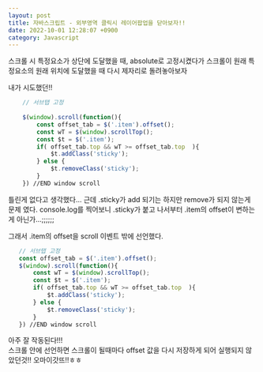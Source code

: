 ```yaml
---
layout: post
title: 자바스크립트 - 외부영역 클릭시 레이어팝업을 닫아보자!!
date: 2022-10-01 12:28:07 +0900
category: Javascript
---
```

스크롤 시 특정요소가 상단에 도달했을 때, absolute로 고정시켰다가
스크롤이 원래 특정요소의 원래 위치에 도달했을 때 다시 제자리로 돌려놓아보자

내가 시도했던!!
```javascript
 	// 서브탭 고정
	
	$(window).scroll(function(){
		const offset_tab = $('.item').offset();
		const wT = $(window).scrollTop();
		const $t = $('.item');
		if( offset_tab.top && wT >= offset_tab.top  ){
			$t.addClass('sticky');
		} else {
			$t.removeClass('sticky');
		}
	}) //END window scroll
 ```
 틀린게 없다고 생각했다... 근데 .sticky가 add 되기는 하지만 remove가 되지 않는게 문제 였다.
 console.log를 찍어보니 .sticky가 붙고 나서부터 .item의 offset이 변하는게 아닌가...;;;;;;

 그래서 .item의 offset을 scroll 이벤트 밖에 선언했다.
 ```javascript
 	// 서브탭 고정
	const offset_tab = $('.item').offset();
	$(window).scroll(function(){
		const wT = $(window).scrollTop();
		const $t = $('.item');
		if( offset_tab.top && wT >= offset_tab.top  ){
			$t.addClass('sticky');
		} else {
			$t.removeClass('sticky');
		}
	}) //END window scroll
 ```  
 아주 잘 작동된다!!!  
 스크롤 안에 선언하면 스크롤이 될때마다 offset 값을 다시 저장하게 되어 실행되지 않았던것!! 오마이갓뜨!!ㅎㅎ
